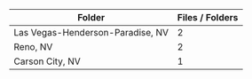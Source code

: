 | Folder                           |   Files / Folders |
|----------------------------------|-------------------|
| Las Vegas-Henderson-Paradise, NV |                 2 |
| Reno, NV                         |                 2 |
| Carson City, NV                  |                 1 |
